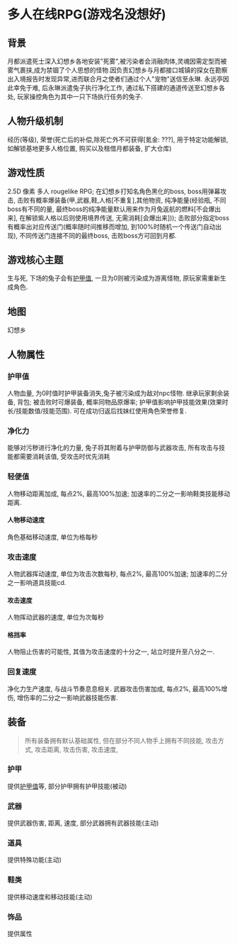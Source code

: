 # 多人在线RPG(游戏名没想好)

## 背景

月都派遣死士深入幻想乡各地安装"死雾",被污染者会消融肉体,灵魂因需定型而被雾气裹挟,成为禁锢了个人思想的怪物.因负责幻想乡与月都接口城镇的探女在勘察出入境报告时发现异常,进而联合月之使者们通过个人"宠物"送信至永琳. 永远亭因此幸免于难, 后永琳派遣兔子执行净化工作, 通过私下搭建的通道传送至幻想乡各处, 玩家操控角色为其中一只下场执行任务的兔子.

## 人物升级机制

经历(等级), 荣誉(死亡后的补偿,除死亡外不可获得[氪金: ???], 用于特定功能解锁, 如解锁基地更多人格位置, 购买以及租借月都装备, 扩大仓库)

## 游戏性质

2.5D 像素 多人 rougelike RPG; 在幻想乡打知名角色黑化的boss, boss用弹幕攻击, 击败有概率爆装备(甲,武器,鞋,人格[不重复],其他物资, 纯净能量(经验瓶, 不同boss有不同的量, 最终boss的纯净能量默认用来作为月兔返航的燃料[不会爆出来], 在解锁紫人格以后则使用境界传送, 无需消耗[会爆出来])); 击败部分指定boss有概率出对应传送门(概率随时间推移而增加, 到100%时随机一个传送门自动出现), 不同传送门连接不同的最终boss, 击败boss方可回到月都.

## 游戏核心主题

生与死, 下场的兔子会有[护甲值](#护甲值), 一旦为0则被污染成为游离怪物, 原玩家需重新生成角色. 

## 地图

幻想乡

## 人物属性

### 护甲值

人物血量, 为0时值时护甲装备消失,兔子被污染成为敌对npc怪物. 继承玩家剩余装备, 背包; 被击败时可爆装备, 概率同物品原爆率; 护甲值影响护甲技能效果(效果时长/技能数值/技能范围). 可在成功归返后找妹红使用角色荣誉修复.

### 净化力

能够对污秽进行净化的力量, 兔子将其附着与护甲防御与武器攻击, 所有攻击与技能都需要消耗该值, 受攻击时优先消耗

### 轻便值

人物移动距离加成, 每点2%, 最高100%加速; 加速率的二分之一影响鞋类技能移动距离.

#### 人物移动速度

角色基础移动速度, 单位为格每秒

### 攻击速度

人物武器挥动速度, 单位为攻击次数每秒, 每点2%, 最高100%加速; 加速率的二分之一影响道具技能cd.

#### 攻击速度

人物挥动武器的速度, 单位为次每秒

#### 格挡率

人物阻止伤害的可能性, 其值为攻击速度的十分之一, 站立时提升至八分之一.

### 回复速度

净化力生产速度, 与战斗节奏息息相关. 武器攻击伤害加成, 每点2%, 最高100%增伤, 增伤率的二分之一影响武器技能伤害.

## 装备

> 所有装备拥有默认基础属性, 但在部分不同人物手上拥有不同技能, 攻击方式, 攻击距离, 攻击伤害, 攻击速度, 

### 护甲

提供[护甲值](＃护甲值)等, 部分护甲拥有护甲技能(被动)

### 武器

提供武器伤害, 距离, 速度, 部分武器拥有武器技能(主动)

### 道具

提供特殊功能(主动)

### 鞋类

提供移动速度和移动技能(主动)

### 饰品

提供属性


